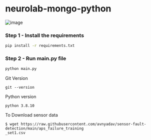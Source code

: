 # neurolab-mongo-python

![image](https://user-images.githubusercontent.com/57321948/196933065-4b16c235-f3b9-4391-9cfe-4affcec87c35.png)

### Step 1 - Install the requirements

```bash
pip install -r requirements.txt
```

### Step 2 - Run main.py file

```bash
python main.py
```
Git Version

```
git --version

````
Python version
```
python 3.8.10
```
To Download sensor data
`````
$ wget https://raw.githubusercontent.com/avnyadav/sensor-fault-detection/main/aps_failure_training
_set1.csv
